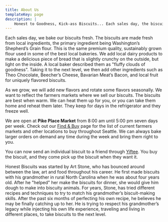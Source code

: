 ```yaml
---
title: About Us
templateKey: page
description: |
    Honest to Goodness, Kick-ass Biscuits... Each sales day, the biscuits are made fresh from local ingredients, the primary being Washington’s Shepherd’s Grain flour. This is the same premium quality, sustainably grown flour used in some of the best local bakeries. We add local dairy products to make a delicious piece of bread that is slightly crunchy on the outside, but light on the inside. A local baker described them as "fluffy clouds of goodness".
---
```

Each sales day, we bake our biscuits fresh.  The biscuits are made fresh from local ingredients, the primary ingredient being Washington’s Shepherd’s Grain flour.  This is the same premium quality, sustainably grown flour used in some of the best local bakeries.  We add local dairy products to make a delicious piece of bread that is slightly crunchy on the outside, but light on the inside.  A local baker described them as "fluffy clouds of goodness".  Taking it to the next level, we then add other ingredients such as Theo Chocolate, Beecher’s Cheese, Bavarian Meat’s Bacon, and local fruit for uniquely flavored biscuits.

As we grow, we will add new flavors and rotate some flavors seasonally.  We want to reflect the farmers markets where we sell our biscuits.  The biscuits are best when warm.  We can heat them up for you, or you can take them home and reheat them later.  They keep for days in the refrigerator and they freeze well.

We are open at **Pike Place Market** from 8:00 am until 5:00 pm seven days per week.  Check out our [Find & Buy](/find-buy) page for the list of current farmers markets and other locations to buy throughout Seattle.  We can always bake larger orders on demand any time during the week and bring them right to you.

You can now send an individual biscuit to a friend through [Yiftee](http://www.yiftee.com/gifts/what%20).  You buy the biscuit, and they come pick up the biscuit when they want it.

Honest Biscuits was started by Art Stone, who has bounced around between the law, art and food throughout his career.  He first made biscuits with his grandmother in rural North Carolina when he was about four years old.  After he "helped" her make the biscuits for dinner, she would give him dough to make into biscuity animals.  For years, Stone, has tried different recipes and techniques to try to match his grandmother’s biscuit-making skills.  After the past six months of perfecting his own recipe, he believes he may be finally catching up to her.  He is trying to respect his grandmother’s legacy while injecting his own life experience, traveling and living in different places, to take biscuits to the next level.
